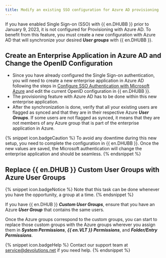 ```yaml
---
title: Modify an existing SSO configuration for Azure AD provisioning
---
```

If you have enabled Single Sign-on (SSO) with {{ en.DHUBB }} prior to January 9, 2023, it is not configured for Provisioning with Azure AD. To benefit from this feature, you must create a new configuration with Azure AD that will synchronize your desired ***User groups*** with {{ en.DHUBB }}.

## Create an Enterprise Application in Azure AD and Change the OpenID Configuration

* Since you have already configured the Single Sign-on authentication, you will need to create a new enterprise application in Azure AD following the steps in [Configure SSO Authentication with Microsoft Azure](/hub/getting-started/get-started-sso-hub-business/configure-sso-authentication-microsoft-azure/) and edit the current OpenID configuration in {{ en.DHUBB }}.
* The provisioning feature with Azure AD has to be done within this new enterprise application.
* After the synchronization is done, verify that all your existing users are flagged as synced and that they are in their respective Azure ***User Groups***. If some users are not flagged as synced, it means that they are not members of any Azure group that is part of the enterprise application in Azure.

{% snippet icon.badgeCaution %}
To avoid any downtime during this new setup, you need to complete the configuration in {{ en.DHUBB }}. Once the new values are saved, the Microsoft authentication will change the enterprise application and should be seamless.
{% endsnippet %}

## Replace {{ en.DHUB }} Custom User Groups with Azure User Groups

{% snippet icon.badgeNotice %}
Note that this task can be done whenever you have the opportunity, a group at a time.
{% endsnippet %}

If you have {{ en.DHUB }} ***Custom User Groups***, ensure that you have an Azure ***User Group*** that contains the same users.

Once the Azure groups correspond to the custom groups, you can start to replace those custom groups with the Azure groups wherever you assign them in ***System Permissions***, ***{{ en.VLT }} Permissions***, and ***Folder/Entry Permissions***.

{% snippet icon.badgeHelp %}
Contact our support team at [service@devolutions.net](mailto:service@devolutions.net) if you need help.
{% endsnippet %}
